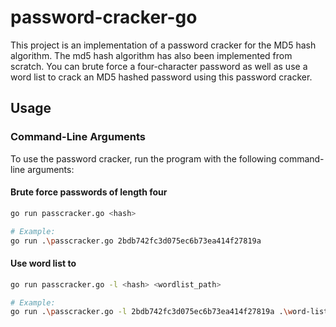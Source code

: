 # password-cracker-go

This project is an implementation of a password cracker for the MD5 hash algorithm. The md5 hash algorithm has also been implemented from scratch. You can brute force a four-character password as well as use a word list to crack an MD5 hashed password using this password cracker.


## Usage

### Command-Line Arguments

To use the password cracker, run the program with the following command-line arguments:

#### Brute force passwords of length four
```bash
go run passcracker.go <hash>

# Example: 
go run .\passcracker.go 2bdb742fc3d075ec6b73ea414f27819a
```

#### Use word list to 
```bash
go run passcracker.go -l <hash> <wordlist_path>

# Example:
go run .\passcracker.go -l 2bdb742fc3d075ec6b73ea414f27819a .\word-lists\realhuman_phill.txt
```